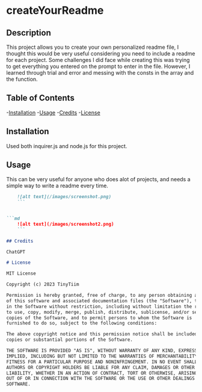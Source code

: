 # createYourReadme



## Description

This project allows you to create your own personalized readme file, I thought this would be very useful considering you need to include a readme for each project. Some challenges I did face while creating this was trying to get everything you entered on the prompt to enter in the file. However, I learned through trial and error and messing with the consts in the array and the function.

## Table of Contents

 -[Installation](#Installation)
 -[Usage](#Usage)
 -[Credits](#Credits)
 -[License](#License)

 ## Installation

 Used both inquirer.js and node.js for this project.

## Usage

This can be very useful for anyone who does alot of projects, and needs a simple way to write a readme every time.

```md
    ![alt text](/images/screenshot.png)
    ```


```md
    ![alt text](/images/screenshot2.png)
    ```
    
## Credits

ChatGPT

# License

MIT License

Copyright (c) 2023 TinyTiim

Permission is hereby granted, free of charge, to any person obtaining a copy
of this software and associated documentation files (the "Software"), to deal
in the Software without restriction, including without limitation the rights
to use, copy, modify, merge, publish, distribute, sublicense, and/or sell
copies of the Software, and to permit persons to whom the Software is
furnished to do so, subject to the following conditions:

The above copyright notice and this permission notice shall be included in all
copies or substantial portions of the Software.

THE SOFTWARE IS PROVIDED "AS IS", WITHOUT WARRANTY OF ANY KIND, EXPRESS OR
IMPLIED, INCLUDING BUT NOT LIMITED TO THE WARRANTIES OF MERCHANTABILITY,
FITNESS FOR A PARTICULAR PURPOSE AND NONINFRINGEMENT. IN NO EVENT SHALL THE
AUTHORS OR COPYRIGHT HOLDERS BE LIABLE FOR ANY CLAIM, DAMAGES OR OTHER
LIABILITY, WHETHER IN AN ACTION OF CONTRACT, TORT OR OTHERWISE, ARISING FROM,
OUT OF OR IN CONNECTION WITH THE SOFTWARE OR THE USE OR OTHER DEALINGS IN THE
SOFTWARE.
